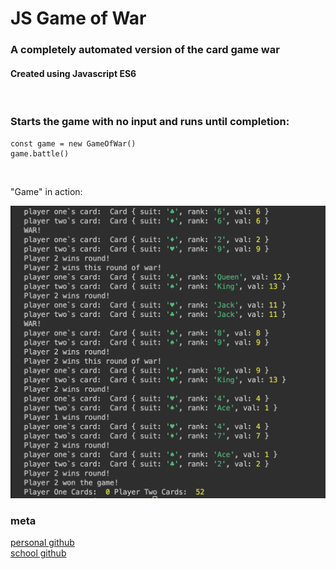 # JS Game of War
### <strong>A completely automated version of the card game war </strong>
#### Created using Javascript ES6
<br>


### Starts the game with no input and runs until completion:

```
const game = new GameOfWar()
game.battle()
```
<br>

"Game" in action:

![](game-console.png)

### meta


[personal github](https://github.com/professrx/) <br>
[school github](git.generalassemb.ly/professrx)
